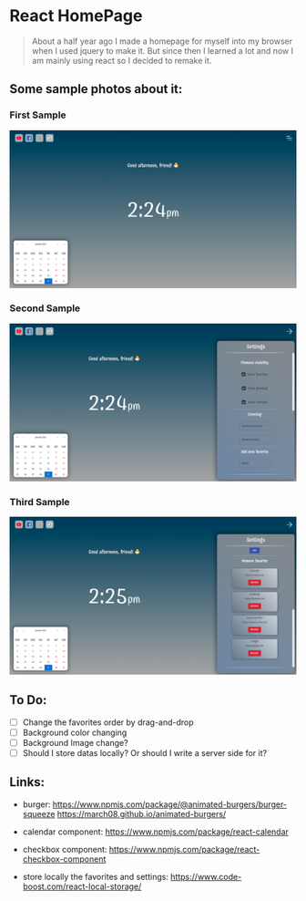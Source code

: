 # React HomePage

> About a half year ago I made a homepage for myself into my browser when I used jquery to make it. But since then I learned a lot and now I am mainly using react so I decided to remake it.

## Some sample photos about it:

### First Sample

![sample1](./client/sample_photos/sample1.png)

### Second Sample

![sample1](./client/sample_photos/sample2.png)

### Third Sample

![sample1](./client/sample_photos/sample3.png)

## To Do:

* [ ] Change the favorites order by drag-and-drop
* [ ] Background color changing
* [ ] Background Image change?
* [ ] Should I store datas locally? Or should I write a server side for it?

## Links:

* burger:
https://www.npmjs.com/package/@animated-burgers/burger-squeeze
https://march08.github.io/animated-burgers/

* calendar component: https://www.npmjs.com/package/react-calendar

* checkbox component: https://www.npmjs.com/package/react-checkbox-component

* store locally the favorites and settings: https://www.code-boost.com/react-local-storage/